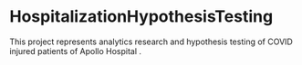 # HospitalizationHypothesisTesting
This project represents analytics research and hypothesis testing of COVID injured patients of Apollo Hospital .
